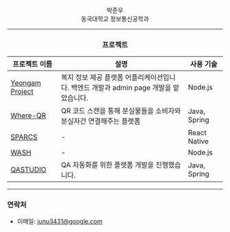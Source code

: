 <div align="center">
박준우<br>
동국대학교 정보통신공학과

---

### 프로젝트
| 프로젝트 이름      | 설명                                         | 사용 기술                          |
|------------------|--------------------------------------------|----------------------------------|
| [Yeongam Project](https://github.com/orgs/Team-NARU/repositories) | 복지 정보 제공 플랫폼 어플리케이션입니다. 백엔드 개발과 admin page 개발을 맡았습니다. | Node.js       |
| [Where-QR](https://github.com/orgs/baek-park/repositories)    | QR 코드 스캔을 통해 분실물들을 소비자와 분실자간 연결해주는 플랫폼 | Java, Spring                     |
| [SPARCS](https://github.com/SPARCS-Service-Hackathon-2024)    | -                                          | React Native                     |
| [WASH](https://github.com/Team-Wash/Wash-Server)    | -                                          | Node.js                     |
| [QASTUDIO](https://github.com/QASTUDIODEV/SERVER_QASTUDIO)    | QA 자동화를 위한 플랫폼 개발을 진행했습니다.                                          | Java, Spring                     |

---

</div>


### 연락처
- 이메일: junu3431@google.com
